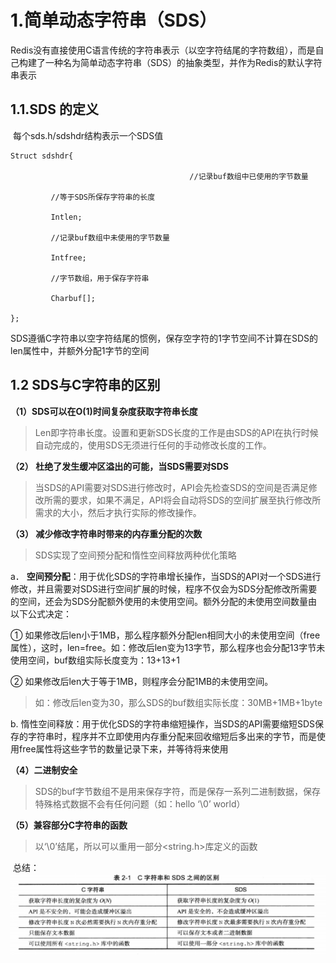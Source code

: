 # 1.简单动态字符串（SDS）

​         Redis没有直接使用C语言传统的字符串表示（以空字符结尾的字符数组），而是自己构建了一种名为简单动态字符串（SDS）的抽象类型，并作为Redis的默认字符串表示

## 1.1.SDS 的定义

​         每个sds.h/sdshdr结构表示一个SDS值

 ```
 Struct sdshdr{

​                                        //记录buf数组中已使用的字节数量

​         //等于SDS所保存字符串的长度

​         Intlen; 

​         //记录buf数组中未使用的字节数量

​         Intfree;

​         //字节数组，用于保存字符串

​         Charbuf[];

};
```

​         SDS遵循C字符串以空字符结尾的惯例，保存空字符的1字节空间不计算在SDS的len属性中，并额外分配1字节的空间

## 1.2 SDS与C字符串的区别

**（1）SDS可以在O(1)时间复杂度获取字符串长度**

> Len即字符串长度。设置和更新SDS长度的工作是由SDS的API在执行时候自动完成的，使用SDS无须进行任何的手动修改长度的工作。

**（2） 杜绝了发生缓冲区溢出的可能，当SDS需要对SDS**

> 当SDS的API需要对SDS进行修改时，API会先检查SDS的空间是否满足修改所需的要求，如果不满足，API将会自动将SDS的空间扩展至执行修改所需求的大小，然后才执行实际的修改操作。

**（3） 减少修改字符串时带来的内存重分配的次数**

> SDS实现了空间预分配和惰性空间释放两种优化策略

a．  **空间预分配**：用于优化SDS的字符串增长操作，当SDS的API对一个SDS进行修改，并且需要对SDS进行空间扩展的时候，程序不仅会为SDS分配修改所需要的空间，还会为SDS分配额外使用的未使用空间。额外分配的未使用空间数量由以下公式决定：

①  如果修改后len小于1MB，那么程序额外分配len相同大小的未使用空间（free属性），这时，len=free。如：修改后len变为13字节，那么程序也会分配13字节未使用空间，buf数组实际长度变为：13+13+1

②  如果修改后len大于等于1MB，则程序会分配1MB的未使用空间。

> 如：修改后len变为30，那么SDS的buf数组实际长度：30MB+1MB+1byte

b. 惰性空间释放：用于优化SDS的字符串缩短操作，当SDS的API需要缩短SDS保存的字符串时，程序并不立即使用内存重分配来回收缩短后多出来的字节，而是使用free属性将这些字节的数量记录下来，并等待将来使用

**（4）二进制安全**

> SDS的buf字节数组不是用来保存字符，而是保存一系列二进制数据，保存特殊格式数据不会有任何问题（如：hello ‘\0’ world）

**（5）兼容部分C字符串的函数**

> 以‘\0’结尾，所以可以重用一部分<string.h>库定义的函数

​         总结：
![img](/img/2017-12-12-Redis_/Redis_01.png)
